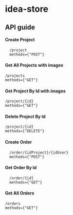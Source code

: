 # idea-store


## API guide 

#### Create Project
```
  /project
  methods={"POST"}
```
  
#### Get All Projects with images
```
/projects
methods={"GET"}
```
#### Get Project By Id with images
```
/project/{id}
methods={"GET"}
```
#### Delete Project By Id
```
/project/{id}
methods={"DELETE"}
```
#### Create Order
```
  /order/{idProject}/{idUser}
  methods={"POST"}
```
#### Get Order By Id
```
  /order/{id}
  methods={"GET"}
```
#### Get All Orders
```
/orders
methods={"GET"}
```
